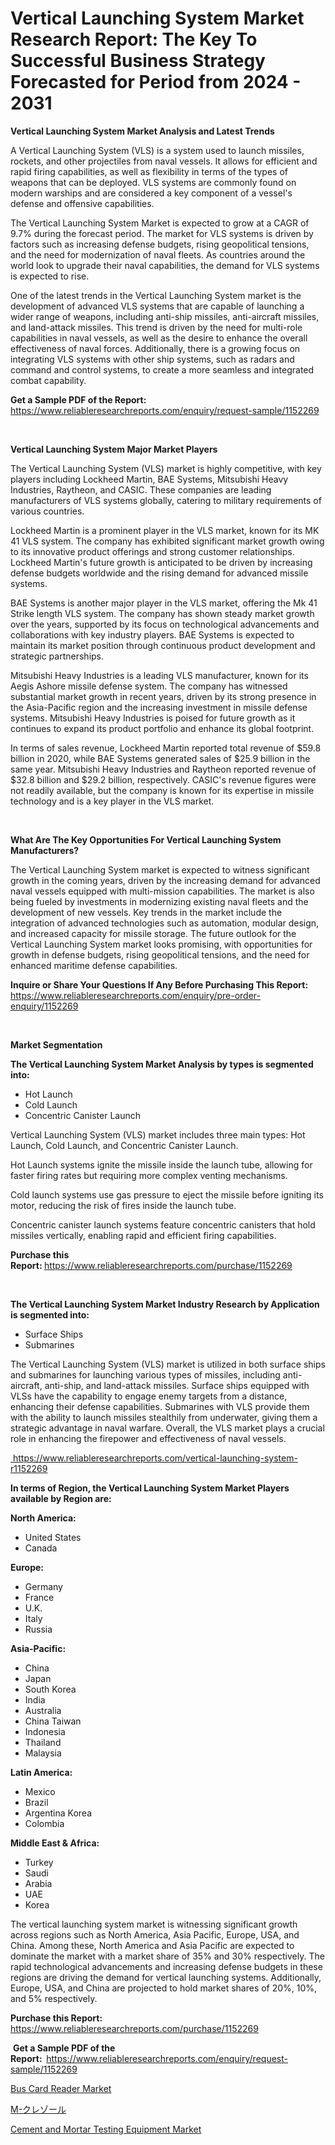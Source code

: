 <p><h1>Vertical Launching System Market Research Report: The Key To Successful Business Strategy Forecasted for Period from 2024 - 2031</h1></p><p><strong>Vertical Launching System Market Analysis and Latest Trends</strong></p>
<p><p>A Vertical Launching System (VLS) is a system used to launch missiles, rockets, and other projectiles from naval vessels. It allows for efficient and rapid firing capabilities, as well as flexibility in terms of the types of weapons that can be deployed. VLS systems are commonly found on modern warships and are considered a key component of a vessel's defense and offensive capabilities.</p><p>The Vertical Launching System Market is expected to grow at a CAGR of 9.7% during the forecast period. The market for VLS systems is driven by factors such as increasing defense budgets, rising geopolitical tensions, and the need for modernization of naval fleets. As countries around the world look to upgrade their naval capabilities, the demand for VLS systems is expected to rise.</p><p>One of the latest trends in the Vertical Launching System market is the development of advanced VLS systems that are capable of launching a wider range of weapons, including anti-ship missiles, anti-aircraft missiles, and land-attack missiles. This trend is driven by the need for multi-role capabilities in naval vessels, as well as the desire to enhance the overall effectiveness of naval forces. Additionally, there is a growing focus on integrating VLS systems with other ship systems, such as radars and command and control systems, to create a more seamless and integrated combat capability.</p></p>
<p><strong>Get a Sample PDF of the Report:&nbsp;</strong> <a href="https://www.reliableresearchreports.com/enquiry/request-sample/1152269">https://www.reliableresearchreports.com/enquiry/request-sample/1152269</a></p>
<p>&nbsp;</p>
<p><strong>Vertical Launching System Major Market Players</strong></p>
<p><p>The Vertical Launching System (VLS) market is highly competitive, with key players including Lockheed Martin, BAE Systems, Mitsubishi Heavy Industries, Raytheon, and CASIC. These companies are leading manufacturers of VLS systems globally, catering to military requirements of various countries.</p><p>Lockheed Martin is a prominent player in the VLS market, known for its MK 41 VLS system. The company has exhibited significant market growth owing to its innovative product offerings and strong customer relationships. Lockheed Martin's future growth is anticipated to be driven by increasing defense budgets worldwide and the rising demand for advanced missile systems.</p><p>BAE Systems is another major player in the VLS market, offering the Mk 41 Strike length VLS system. The company has shown steady market growth over the years, supported by its focus on technological advancements and collaborations with key industry players. BAE Systems is expected to maintain its market position through continuous product development and strategic partnerships.</p><p>Mitsubishi Heavy Industries is a leading VLS manufacturer, known for its Aegis Ashore missile defense system. The company has witnessed substantial market growth in recent years, driven by its strong presence in the Asia-Pacific region and the increasing investment in missile defense systems. Mitsubishi Heavy Industries is poised for future growth as it continues to expand its product portfolio and enhance its global footprint.</p><p>In terms of sales revenue, Lockheed Martin reported total revenue of $59.8 billion in 2020, while BAE Systems generated sales of $25.9 billion in the same year. Mitsubishi Heavy Industries and Raytheon reported revenue of $32.8 billion and $29.2 billion, respectively. CASIC's revenue figures were not readily available, but the company is known for its expertise in missile technology and is a key player in the VLS market.</p></p>
<p>&nbsp;</p>
<p><strong>What Are The Key Opportunities For Vertical Launching System Manufacturers?</strong></p>
<p><p>The Vertical Launching System market is expected to witness significant growth in the coming years, driven by the increasing demand for advanced naval vessels equipped with multi-mission capabilities. The market is also being fueled by investments in modernizing existing naval fleets and the development of new vessels. Key trends in the market include the integration of advanced technologies such as automation, modular design, and increased capacity for missile storage. The future outlook for the Vertical Launching System market looks promising, with opportunities for growth in defense budgets, rising geopolitical tensions, and the need for enhanced maritime defense capabilities.</p></p>
<p><strong>Inquire or Share Your Questions If Any Before Purchasing This Report:</strong> <a href="https://www.reliableresearchreports.com/enquiry/pre-order-enquiry/1152269">https://www.reliableresearchreports.com/enquiry/pre-order-enquiry/1152269</a></p>
<p>&nbsp;</p>
<p><strong>Market Segmentation</strong></p>
<p><strong>The Vertical Launching System Market Analysis by types is segmented into:</strong></p>
<p><ul><li>Hot Launch</li><li>Cold Launch</li><li>Concentric Canister Launch</li></ul></p>
<p><p>Vertical Launching System (VLS) market includes three main types: Hot Launch, Cold Launch, and Concentric Canister Launch. </p><p>Hot Launch systems ignite the missile inside the launch tube, allowing for faster firing rates but requiring more complex venting mechanisms. </p><p>Cold launch systems use gas pressure to eject the missile before igniting its motor, reducing the risk of fires inside the launch tube. </p><p>Concentric canister launch systems feature concentric canisters that hold missiles vertically, enabling rapid and efficient firing capabilities.</p></p>
<p><strong>Purchase this Report:&nbsp;</strong><a href="https://www.reliableresearchreports.com/purchase/1152269">https://www.reliableresearchreports.com/purchase/1152269</a></p>
<p>&nbsp;</p>
<p><strong>The Vertical Launching System Market Industry Research by Application is segmented into:</strong></p>
<p><ul><li>Surface Ships</li><li>Submarines</li></ul></p>
<p><p>The Vertical Launching System (VLS) market is utilized in both surface ships and submarines for launching various types of missiles, including anti-aircraft, anti-ship, and land-attack missiles. Surface ships equipped with VLSs have the capability to engage enemy targets from a distance, enhancing their defense capabilities. Submarines with VLS provide them with the ability to launch missiles stealthily from underwater, giving them a strategic advantage in naval warfare. Overall, the VLS market plays a crucial role in enhancing the firepower and effectiveness of naval vessels.</p></p>
<p><a href="https://www.reliableresearchreports.com/vertical-launching-system-r1152269">&nbsp;https://www.reliableresearchreports.com/vertical-launching-system-r1152269</a></p>
<p><strong>In terms of Region, the Vertical Launching System Market Players available by Region are:</strong></p>
<p>
    <p> <strong> North America: </strong>
        <ul>
            <li>United States</li>
            <li>Canada</li>
        </ul>
        </p> 
    <p> <strong> Europe: </strong>
        <ul>
            <li>Germany</li>
            <li>France</li>
            <li>U.K.</li>
            <li>Italy</li>
            <li>Russia</li>
        </ul>
        </p> 
    <p> <strong> Asia-Pacific: </strong>
        <ul>
            <li>China</li>
            <li>Japan</li>
            <li>South Korea</li>
            <li>India</li>
            <li>Australia</li>
            <li>China Taiwan</li>
            <li>Indonesia</li>
            <li>Thailand</li>
            <li>Malaysia</li>
        </ul>
        </p> 
    <p> <strong> Latin America: </strong>
        <ul>
            <li>Mexico</li>
            <li>Brazil</li>
            <li>Argentina Korea</li>
            <li>Colombia</li>
        </ul>
        </p> 
    <p> <strong> Middle East & Africa: </strong>
        <ul>
            <li>Turkey</li>
            <li>Saudi</li>
            <li>Arabia</li>
            <li>UAE</li>
            <li>Korea</li>
        </ul>
    </p>
    </p>
<p><p>The vertical launching system market is witnessing significant growth across regions such as North America, Asia Pacific, Europe, USA, and China. Among these, North America and Asia Pacific are expected to dominate the market with a market share of 35% and 30% respectively. The rapid technological advancements and increasing defense budgets in these regions are driving the demand for vertical launching systems. Additionally, Europe, USA, and China are projected to hold market shares of 20%, 10%, and 5% respectively.</p></p>
<p><strong>Purchase this Report: </strong><a href="https://www.reliableresearchreports.com/purchase/1152269">https://www.reliableresearchreports.com/purchase/1152269</a></p>
<p>&nbsp;<strong>Get a Sample PDF of the Report:&nbsp;&nbsp;</strong><a href="https://www.reliableresearchreports.com/enquiry/request-sample/1152269">https://www.reliableresearchreports.com/enquiry/request-sample/1152269</a></p>
<p><strong></strong></p>
<p><p><a href="https://github.com/bobicer/Market-Research-Report-List-4/blob/main/bus-card-reader-market.md">Bus Card Reader Market</a></p><p><a href="https://github.com/CloydAbbott2023/Market-Research-Report-List-2/blob/main/1123399157014.md">M-クレゾール</a></p><p><a href="https://github.com/timeliteaut/Market-Research-Report-List-3/blob/main/cement-and-mortar-testing-equipment-market.md">Cement and Mortar Testing Equipment Market</a></p></p>